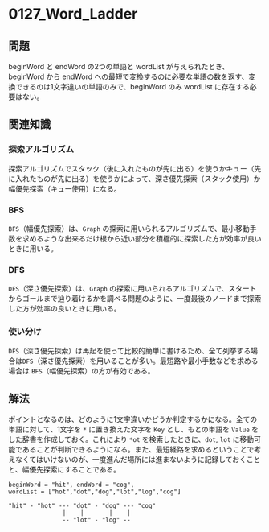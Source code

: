 # 0127_Word_Ladder

## 問題

beginWord と endWord の2つの単語と wordList が与えられたとき、beginWord から endWord への最短で変換するのに必要な単語の数を返す、変換できるのは1文字違いの単語のみで、beginWord のみ wordList に存在する必要はない。

## 関連知識

### 探索アルゴリズム

探索アルゴリズムでスタック（後に入れたものが先に出る）を使うかキュー（先に入れたものが先に出る）を使うかによって、深さ優先探索（スタック使用）か幅優先探索（キュー使用）になる。

### BFS

`BFS`（幅優先探索）は、`Graph` の探索に用いられるアルゴリズムで、最小移動手数を求めるような出来るだけ根から近い部分を積極的に探索した方が効率が良いときに用いる。

### DFS

`DFS`（深さ優先探索）は、`Graph` の探索に用いられるアルゴリズムで、スタートからゴールまで辿り着けるかを調べる問題のように、一度最後のノードまで探索した方が効率の良いときに用いる。

### 使い分け

`DFS`（深さ優先探索）は再起を使って比較的簡単に書けるため、全て列挙する場合は`DFS`（深さ優先探索）を用いることが多い。最短路や最小手数などを求める場合は `BFS`（幅優先探索）の方が有効である。

## 解法

ポイントとなるのは、どのように1文字違いかどうか判定するかになる。全ての単語に対して、1文字を `*` に置き換えた文字を `Key` とし、もとの単語を `Value` をした辞書を作成しておく。これにより `*ot` を検索したときに、`dot`, `lot` に移動可能であることが判断できるようになる。また、最短経路を求めるということで考えなくてはいけないのが、一度進んだ場所には進まないように記録しておくことと、幅優先探索にすることである。

```
beginWord = "hit", endWord = "cog",
wordList = ["hot","dot","dog","lot","log","cog"]

"hit" - "hot" --- "dot" - "dog" --- "cog"
               |    |       |    |
               -- "lot" - "log" --
```